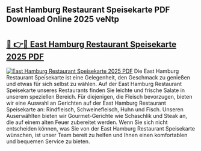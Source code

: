 ## East Hamburg Restaurant Speisekarte PDF Download Online 2025 veNtp

# <h2><a href="http://gc7z6o.nevu.top/?p=East+Hamburg+Restaurant+Speisekarte">🔗 👉🔴 East Hamburg Restaurant Speisekarte 2025 PDF</a></h2>

[![East Hamburg Restaurant Speisekarte 2025 PDF](https://i.imgur.com/dBaPXMq.png)](http://gc7z6o.nevu.top/?p=East+Hamburg+Restaurant+Speisekarte)
Die East Hamburg Restaurant Speisekarte ist eine Gelegenheit, den Geschmack zu genießen und etwas für sich selbst zu wählen. Auf der East Hamburg Restaurant Speisekarte unseres Restaurants finden Sie leichte und frische Salate in unserem speziellen Bereich. Für diejenigen, die Fleisch bevorzugen, bieten wir eine Auswahl an Gerichten auf der East Hamburg Restaurant Speisekarte an: Rindfleisch, Schweinefleisch, Huhn und Fisch. Unseren Auserwählten bieten wir Gourmet-Gerichte wie Schaschlik und Steak an, die auf einem alten Feuer zubereitet werden. Wenn Sie sich nicht entscheiden können, was Sie von der East Hamburg Restaurant Speisekarte wünschen, ist unser Team bereit zu helfen und Ihnen einen komfortablen und bequemen Service zu bieten.
